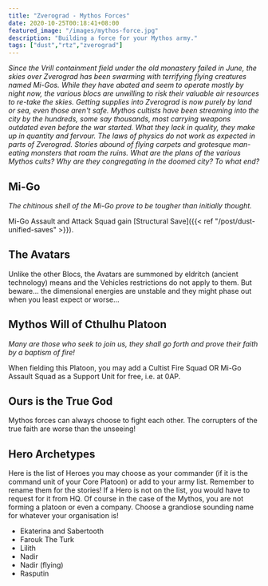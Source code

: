 ```yaml
---
title: "Zverograd - Mythos Forces"
date: 2020-10-25T00:18:41+08:00
featured_image: "/images/mythos-force.jpg"
description: "Building a force for your Mythos army."
tags: ["dust","rtz","zverograd"]
---
```

*Since the Vrill containment field under the old monastery failed in June, the skies over Zverograd has been swarming with terrifying flying creatures named Mi-Gos. While they have abated and seem to operate mostly by night now, the various blocs are unwilling to risk their valuable air resources to re-take the skies. Getting supplies into Zverograd is now purely by land or sea, even those aren't safe. Mythos cultists have been streaming into the city by the hundreds, some say thousands, most carrying weapons outdated even before the war started. What they lack in quality, they make up in quantity and fervour. The laws of physics do not work as expected in parts of Zverograd. Stories abound of flying carpets and grotesque man-eating monsters that roam the ruins. What are the plans of the various Mythos cults? Why are they congregating in the doomed city? To what end?*

## Mi-Go
*The chitinous shell of the Mi-Go prove to be tougher than initially thought.*

Mi-Go Assault and Attack Squad gain [Structural Save]({{< ref "/post/dust-unified-saves" >}}).

## The Avatars
Unlike the other Blocs, the Avatars are summoned by eldritch (ancient technology) means and the Vehicles restrictions do not apply to them. But beware... the dimensional energies are unstable and they might phase out when you least expect or worse...

## Mythos Will of Cthulhu Platoon
*Many are those who seek to join us, they shall go forth and prove their faith by a baptism of fire!*

When fielding this Platoon, you may add a Cultist Fire Squad OR Mi-Go Assault Squad as a Support Unit for free, i.e. at 0AP.

## Ours is the True God
Mythos forces can always choose to fight each other. The corrupters of the true faith are worse than the unseeing!

## Hero Archetypes
Here is the list of Heroes you may choose as your commander (if it is the command unit of your Core Platoon) or add to your army list. Remember to rename them for the stories! If a Hero is not on the list, you would have to request for it from HQ. Of course in the case of the Mythos, you are not forming a platoon or even a company. Choose a grandiose sounding name for whatever your organisation is!

- Ekaterina and Sabertooth
- Farouk The Turk
- Lilith
- Nadir
- Nadir (flying)
- Rasputin
